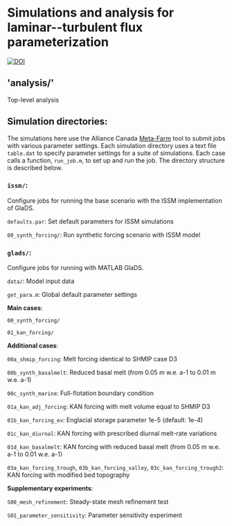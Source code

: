 # Simulations and analysis for laminar--turbulent flux parameterization

[![DOI](https://zenodo.org/badge/DOI/10.5281/zenodo.10019656.svg)](https://doi.org/10.5281/zenodo.10019656)

## 'analysis/'
Top-level analysis

## Simulation directories:

The simulations here use the Alliance Canada [Meta-Farm](https://docs.alliancecan.ca/wiki/META-Farm) tool to submit jobs with various parameter settings. Each simulation directory uses a text file `table.dat` to specify parameter settings for a suite of simulations. Each case calls a function, `run_job.m`, to set up and run the job. The directory structure is described below.

### `issm/`:

Configure jobs for running the base scenario with the ISSM implementation of GlaDS.

`defaults.par`: Set default parameters for ISSM simulations

`00_synth_forcing/`: Run synthetic forcing scenario with ISSM model

### `glads/`:

Configure jobs for running with MATLAB GlaDS.

`data/`: Model input data

`get_para.m`: Global default parameter settings

**Main cases**:

`00_synth_forcing/`

`01_kan_forcing/`

**Additional cases**:

`00a_shmip_forcing`: Melt forcing identical to SHMIP case D3

`00b_synth_basalmelt`: Reduced basal melt (from 0.05 m w.e. a-1 to 0.01 m w.e. a-1)

`00c_synth_marine`: Full-flotation boundary condition

`01a_kan_adj_forcing`: KAN forcing with melt volume equal to SHMIP D3

`01b_kan_forcing_ev`: Englacial storage parameter 1e-5 (default: 1e-4)

`01c_kan_diurnal`: KAN forcing with prescribed diurnal melt-rate variations

`01d_kan_basalmelt`: KAN forcing with reduced basal melt (from 0.05 m w.e. a-1 to 0.01  w.e. a-1)

`03a_kan_forcing_trough`, `03b_kan_forcing_valley`, `03c_kan_forcing_trough2`: KAN forcing with modified bed topography

**Supplementary experiments**:

`S00_mesh_refinement`: Steady-state mesh refinement test

`S01_parameter_sensitivity`: Parameter sensitivity experiment

